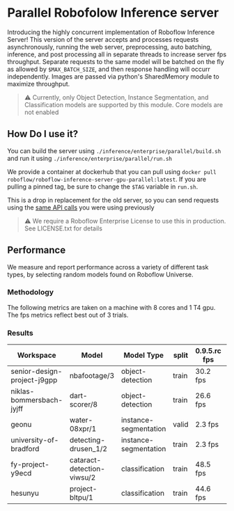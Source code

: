 # Parallel Robofolow Inference server

Introducing the highly concurrent implementation of Roboflow Inference Server! This version of the server accepts and processes requests asynchronously, running the web server, preprocessing, auto batching, inference, and post processing all in separate threads to increase server fps throughput. Separate requests to the same model will be batched on the fly as allowed by `$MAX_BATCH_SIZE`, and then response handling will occurr independently. Images are passed via python's SharedMemory module to maximize throughput.

> ⚠️ Currently, only Object Detection, Instance Segmentation, and Classification models are supported by this module. Core models are not enabled

## How Do I use it?
You can build the server using `./inference/enterprise/parallel/build.sh` and run it using `./inference/enterprise/parallel/run.sh`

We provide a container at dockerhub that you can pull using `docker pull roboflow/roboflow-inference-server-gpu-parallel:latest`. If you are pulling a pinned tag, be sure to change the `$TAG` variable in `run.sh`.

This is a drop in replacement for the old server, so you can send requests using the [same API calls](https://inference.roboflow.com/quickstart/http_inference/#step-2-run-inference) you were using previously

> ⚠️ We require a Roboflow Enterprise License to use this in production. See LICENSE.txt for details

## Performance
We measure and report performance across a variety of different task types, by selecting random models found on Roboflow Universe.

### Methodology

The following metrics are taken on a machine with 8 cores and 1 T4 gpu. The fps metrics reflect best out of 3 trials.

### Results
| Workspace | Model | Model Type | split | 0.9.5.rc fps| 0.9.5.parallel fps |
| ----------|------ | ----------- |------|-------------| -------------------|
| senior-design-project-j9gpp | nbafootage/3| object-detection | train | 30.2 fps | 44.03 fps |
| niklas-bommersbach-jyjff   | dart-scorer/8| object-detection | train | 26.6 fps | 47.0 fps |
| geonu  | water-08xpr/1 | instance-segmentation | valid | 2.3 fps | 2.5 fps |
| university-of-bradford | detecting-drusen_1/2 | instance-segmentation | train | 2.3 fps | 2.4 fps |
| fy-project-y9ecd | cataract-detection-viwsu/2 | classification | train | 48.5 fps | 65.4 fps |
| hesunyu | project-bltpu/1 | classification | train | 44.6 fps | 57.7 fps |